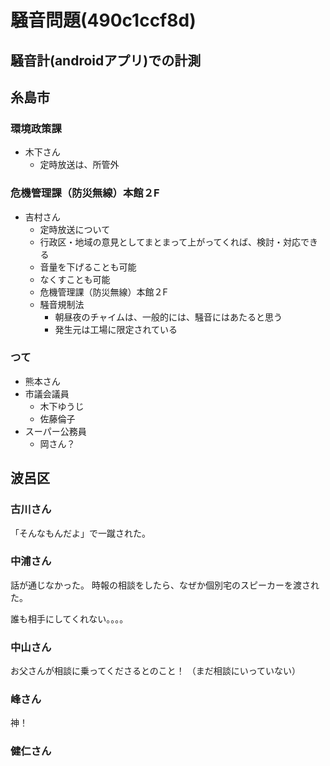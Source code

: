 # 騒音問題(490c1ccf8d)
## 騒音計(androidアプリ)での計測

## 糸島市
### 環境政策課
- 木下さん
  - 定時放送は、所管外

### 危機管理課（防災無線）本館２F
- 吉村さん
  - 定時放送について
  - 行政区・地域の意見としてまとまって上がってくれば、検討・対応できる
  - 音量を下げることも可能
  - なくすことも可能
  - 危機管理課（防災無線）本館２F
  - 騒音規制法
    - 朝昼夜のチャイムは、一般的には、騒音にはあたると思う
    - 発生元は工場に限定されている

### つて
- 熊本さん
- 市議会議員
  - 木下ゆうじ
  - 佐藤倫子
- スーパー公務員
  - 岡さん？


## 波呂区
### 古川さん
「そんなもんだよ」で一蹴された。

### 中浦さん
話が通じなかった。
時報の相談をしたら、なぜか個別宅のスピーカーを渡された。

誰も相手にしてくれない。。。。

### 中山さん
お父さんが相談に乗ってくださるとのこと！
（まだ相談にいっていない）

### 峰さん
神！


### 健仁さん

